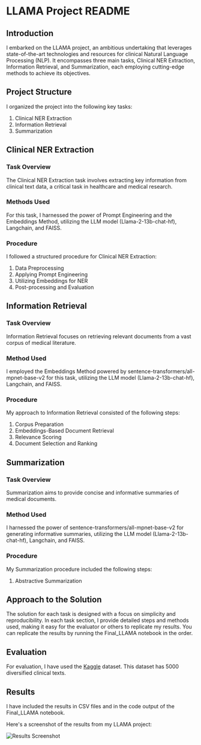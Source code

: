 # LLAMA Project README

## Introduction

I embarked on the LLAMA project, an ambitious undertaking that leverages state-of-the-art technologies and resources for clinical Natural Language Processing (NLP). It encompasses three main tasks, Clinical NER Extraction, Information Retrieval, and Summarization, each employing cutting-edge methods to achieve its objectives.

## Project Structure

I organized the project into the following key tasks:

1. Clinical NER Extraction
2. Information Retrieval
3. Summarization

## Clinical NER Extraction

### Task Overview

The Clinical NER Extraction task involves extracting key information from clinical text data, a critical task in healthcare and medical research.

### Methods Used

For this task, I harnessed the power of Prompt Engineering and the Embeddings Method, utilizing the LLM model (Llama-2-13b-chat-hf), Langchain, and FAISS.

### Procedure

I followed a structured procedure for Clinical NER Extraction:

1. Data Preprocessing
2. Applying Prompt Engineering
3. Utilizing Embeddings for NER
4. Post-processing and Evaluation

## Information Retrieval

### Task Overview

Information Retrieval focuses on retrieving relevant documents from a vast corpus of medical literature.

### Method Used

I employed the Embeddings Method powered by sentence-transformers/all-mpnet-base-v2 for this task, utilizing the LLM model (Llama-2-13b-chat-hf), Langchain, and FAISS.

### Procedure

My approach to Information Retrieval consisted of the following steps:

1. Corpus Preparation
2. Embeddings-Based Document Retrieval
3. Relevance Scoring
4. Document Selection and Ranking

## Summarization

### Task Overview

Summarization aims to provide concise and informative summaries of medical documents.

### Method Used

I harnessed the power of sentence-transformers/all-mpnet-base-v2 for generating informative summaries, utilizing the LLM model (Llama-2-13b-chat-hf), Langchain, and FAISS.

### Procedure

My Summarization procedure included the following steps:


1. Abstractive Summarization


## Approach to the Solution

The solution for each task is designed with a focus on simplicity and reproducibility. In each task section, I provide detailed steps and methods used, making it easy for the evaluator or others to replicate my results. You can replicate the results by running the Final_LLAMA notebook in the order. 

## Evaluation

For evaluation, I have used the [Kaggle](https://www.kaggle.com/datasets/tboyle10/medicaltranscriptions) dataset. This dataset has 5000 diversified clinical texts. 

## Results

I have included the results in CSV files and in the code output of the Final_LLAMA notebook. 

Here's a screenshot of the results from my LLAMA project:

![Results Screenshot](results_screenshot.png)


